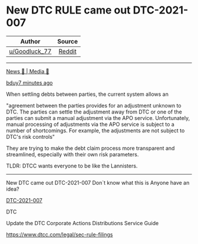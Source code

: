 New DTC RULE came out DTC-2021-007
==================================

| Author       | Source       | 
| :-------------: |:-------------:|
| [u/Goodluck_77](https://www.reddit.com/user/Goodluck_77/) | [Reddit](https://www.reddit.com/r/Superstonk/comments/muzbp3/new_dtc_rule_came_out_dtc2021007/) | 

---

[News 📰 | Media 📱](https://www.reddit.com/r/Superstonk/search?q=flair_name%3A%22News%20%F0%9F%93%B0%20%7C%20Media%20%F0%9F%93%B1%22&restrict_sr=1)

[bduy](https://www.reddit.com/user/bduy/)[7 minutes ago](https://www.reddit.com/r/Superstonk/comments/muzbp3/new_dtc_rule_came_out_dtc2021007/gv8vcid/?utm_source=reddit&utm_medium=web2x&context=3)

When settling debts between parties, the current system allows an

"agreement between the parties provides for an adjustment unknown to DTC. The parties can settle the adjustment away from DTC or one of the parties can submit a manual adjustment via the APO service. Unfortunately, manual processing of adjustments via the APO service is subject to a number of shortcomings. For example, the adjustments are not subject to DTC's risk controls"

They are trying to make the debt claim process more transparent and streamlined, especially with their own risk parameters.

TLDR: DTCC wants everyone to be like the Lannisters.

----------

New DTC came out DTC-2021-007 Don`t know what this is Anyone have an idea?

[DTC-2021-007](https://www.dtcc.com/-/media/Files/Downloads/legal/rule-filings/2021/DTC/SR-DTC-2021-007.pdf)

DTC

Update the DTC Corporate Actions Distributions Service Guide

<https://www.dtcc.com/legal/sec-rule-filings>
